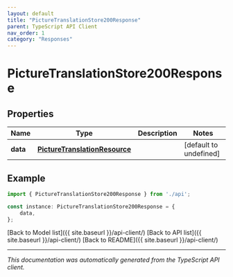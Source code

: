 ```yaml
---
layout: default
title: "PictureTranslationStore200Response"
parent: TypeScript API Client
nav_order: 1
category: "Responses"
---
```


# PictureTranslationStore200Response


## Properties

Name | Type | Description | Notes
------------ | ------------- | ------------- | -------------
**data** | [**PictureTranslationResource**](PictureTranslationResource.md) |  | [default to undefined]

## Example

```typescript
import { PictureTranslationStore200Response } from './api';

const instance: PictureTranslationStore200Response = {
    data,
};
```

[Back to Model list]({{ site.baseurl }}/api-client/) [Back to API list]({{ site.baseurl }}/api-client/) [Back to README]({{ site.baseurl }}/api-client/)


---

*This documentation was automatically generated from the TypeScript API client.*
